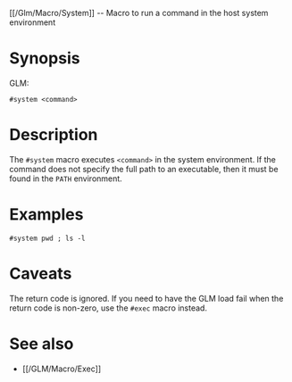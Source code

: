 [[/Glm/Macro/System]] -- Macro to run a command in the host system environment

# Synopsis

GLM:

~~~
#system <command>
~~~

# Description

The `#system` macro executes `<command>` in the system environment.  If the command does not specify the full path to an executable, then it must be found in the `PATH` environment.  

# Examples

~~~
#system pwd ; ls -l
~~~

# Caveats

The return code is ignored. If you need to have the GLM load fail when the return code is non-zero, use the `#exec` macro instead.

# See also

* [[/GLM/Macro/Exec]]

